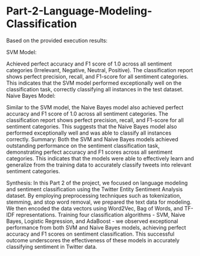 # Part-2-Language-Modeling-Classification

Based on the provided execution results:

SVM Model:

Achieved perfect accuracy and F1 score of 1.0 across all sentiment categories (Irrelevant, Negative, Neutral, Positive).
The classification report shows perfect precision, recall, and F1-score for all sentiment categories.
This indicates that the SVM model performed exceptionally well on the classification task, correctly classifying all instances in the test dataset.
Naive Bayes Model:

Similar to the SVM model, the Naive Bayes model also achieved perfect accuracy and F1 score of 1.0 across all sentiment categories.
The classification report shows perfect precision, recall, and F1-score for all sentiment categories.
This suggests that the Naive Bayes model also performed exceptionally well and was able to classify all instances correctly.
Summary:
Both the SVM and Naive Bayes models achieved outstanding performance on the sentiment classification task, demonstrating perfect accuracy and F1 scores across all sentiment categories. This indicates that the models were able to effectively learn and generalize from the training data to accurately classify tweets into relevant sentiment categories.

Synthesis:
In this Part 2 of the project, we focused on language modeling and sentiment classification using the Twitter Entity Sentiment Analysis dataset. By employing preprocessing techniques such as tokenization, stemming, and stop word removal, we prepared the text data for modeling. We then encoded the data vectors using Word2Vec, Bag of Words, and TF-IDF representations. Training four classification algorithms - SVM, Naive Bayes, Logistic Regression, and AdaBoost - we observed exceptional performance from both SVM and Naive Bayes models, achieving perfect accuracy and F1 scores on sentiment classification. This successful outcome underscores the effectiveness of these models in accurately classifying sentiment in Twitter data.
